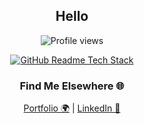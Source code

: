 <div align="center">
  <h2>Hello</h2>

  <p>
    <img src="https://komarev.com/ghpvc/?username=johnmicahmiguel" alt="Profile views" />
  </p>

  <a href="https://github-readme-tech-stack.vercel.app">
    <img src="https://github-readme-tech-stack.vercel.app/api/cards?title=My+Tech+Stack&align=center&titleAlign=center&fontSize=18&lineHeight=5&lineCount=3&theme=ayu&width=500&height=200&bg=%25230B0E14&titleColor=%231c9eff&line1=react%2Creact%2Cauto%3Btailwindcss%2Ctailwind%2Cauto%3Bprettier%2Cprettier%2Cauto%3B&line2=next.js%2Cnext.js%2Cffffff%3Btypescript%2Ctypescript%2Cauto%3Bexpress%2Cexpress%2Cauto%3B&line3=nestjs%2Cnestjs%2Cauto%3B" alt="GitHub Readme Tech Stack" />
  </a>

  <h3>Find Me Elsewhere 🌐</h3>
  <p>
    <a href="https://johnmicahmiguel.github.io/" target="_blank" rel="noopener noreferrer">Portfolio 🌍</a> | 
    <a href="www.linkedin.com/in/jmmiguel" target="_blank" rel="noopener noreferrer">LinkedIn 💼</a>
  </p>
</div>



<!--
**johnmicahmiguel/johnmicahmiguel** is a ✨ _special_ ✨ repository because its `README.md` (this file) appears on your GitHub profile.

Here are some ideas to get you started:

- 🔭 I’m currently working on ...
- 🌱 I’m currently learning ...
- 👯 I’m looking to collaborate on ...
- 🤔 I’m looking for help with ...
- 💬 Ask me about ...
- 📫 How to reach me: ...
- 😄 Pronouns: ...
- ⚡ Fun fact: ...
-->

